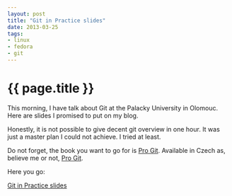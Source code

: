 ```yaml
---
layout: post
title: "Git in Practice slides"
date: 2013-03-25
tags:
- linux
- fedora
- git
---
```

{{ page.title }}
================

This morning, I have talk about Git at the Palacky University in Olomouc. Here
are slides I promised to put on my blog.

Honestly, it is not possible to give decent git overview in one hour. It was
just a master plan I could not achieve. I tried at least.


Do not forget, the book you want to go for is [Pro
Git](http://git-scm.com/book). Available in Czech as, believe me or not, [Pro
Git](http://knihy.cznic.cz).

Here you go:

[Git in Practice
slides](http://lzap.fedorapeople.org/presentations/git-in-practice/)
